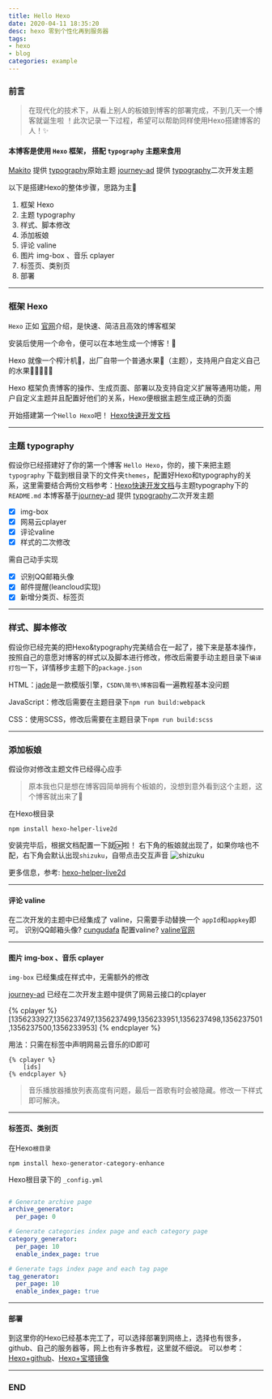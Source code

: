 ```yaml
---
title: Hello Hexo
date: 2020-04-11 18:35:20
desc: hexo 零到个性化再到服务器
tags: 
- hexo
- blog
categories: example
---
```


### 前言
> 在现代化的技术下，从看上别人的板娘到博客的部署完成，不到几天一个博客就诞生啦 ！此次记录一下过程，希望可以帮助同样使用Hexo搭建博客的人！✨

#### 本博客是使用 `Hexo` 框架， 搭配 `typography` 主题来食用

[Makito](https://github.com/SumiMakito) 提供 [typography](https://github.com/SumiMakito/hexo-theme-typography)原始主题
[journey-ad](https://github.com/journey-ad) 提供 [typography](https://github.com/journey-ad/hexo-theme-typography/tree/master)二次开发主题

以下是搭建Hexo的整体步骤，思路为主🧐

1. 框架 Hexo 
2. 主题 typography 
3. 样式、脚本修改
4. 添加板娘
5. 评论 valine
6. 图片 img-box 、音乐 cplayer
7. 标签页、类别页
8. 部署
    
------------

### 框架 Hexo
`Hexo` 正如 [官网](https://hexo.io/zh-cn/)介绍，是快速、简洁且高效的博客框架

安装后使用一个命令，便可以在本地生成一个博客！🚀

Hexo 就像一个榨汁机🥃，出厂自带一个普通水果🍎（主题），支持用户自定义自己的水果🍋🍍🍑🍒🥥


Hexo 框架负责博客的操作、生成页面、部署以及支持自定义扩展等通用功能，用户自定义主题并且配置好他们的关系，Hexo便根据主题生成正确的页面


开始搭建第一个`Hello Hexo`吧！ [Hexo快速开发文档](https://hexo.io/zh-cn/docs/)

------------

### 主题 typography 

假设你已经搭建好了你的第一个博客 `Hello Hexo`，你的，接下来把主题 `typography` 下载到根目录下的文件夹`themes`，配置好Hexo和typography的关系，这里需要结合两份文档参考：[Hexo快速开发文档](https://hexo.io/zh-cn/docs/)与主题typography下的`README.md`
本博客基于[journey-ad](https://github.com/journey-ad) 提供 [typography](https://github.com/journey-ad/hexo-theme-typography/tree/master)二次开发主题
- [x] img-box
- [x] 网易云cplayer
- [x] 评论valine
- [x] 样式的二次修改

需自己动手实现

- [x] 识别QQ邮箱头像
- [x] 邮件提醒(leancloud实现)
- [x] 新增分类页、标签页

------------

### 样式、脚本修改

假设你已经完美的把Hexo&typography完美结合在一起了，接下来是基本操作，按照自己的意愿对博客的样式以及脚本进行修改，修改后需要手动主题目录下`编译打包`一下，详情移步主题下的`package.json`

HTML：[jade](http://jade-lang.com/)是一款模版引擎，`CSDN\简书\博客园`看一遍教程基本没问题

JavaScript：修改后需要在主题目录下`npm run build:webpack`

CSS：使用SCSS，修改后需要在主题目录下`npm run build:scss`

-------

### 添加板娘

假设你对修改主题文件已经得心应手

> 原本我也只是想在博客园简单拥有个板娘的，没想到意外看到这个主题，这个博客就出来了🙈

在Hexo根目录
```
npm install hexo-helper-live2d
```

安装完毕后，根据文档配置一下就🆗啦！
右下角的板娘就出现了，如果你啥也不配，右下角会默认出现`shizuku`，自带点击交互声音
![shizuku](../images/shizuku2.gif)

更多信息，参考: [hexo-helper-live2d](https://github.com/EYHN/hexo-helper-live2d/tree/405d94c61f06715f43e5370a8fc40fe13145108b)

-------

#### 评论 valine

在二次开发的主题中已经集成了 valine，只需要手动替换一个 `appId`和`appkey`即可。
识别QQ邮箱头像?  [cungudafa](https://blog.csdn.net/cungudafa/article/details/104638730/)
配置valine?  [valine官网](https://valine.js.org/)

-----

#### 图片 img-box 、音乐 cplayer

`img-box` 已经集成在样式中，无需额外的修改


[journey-ad](https://github.com/journey-ad) 已经在二次开发主题中提供了网易云接口的cplayer

{% cplayer %}
    [1356233927,1356237497,1356237499,1356233951,1356237498,1356237501,1356237500,1356233953]
{% endcplayer %}

用法：只需在标签中声明网易云音乐的ID即可
```
{% cplayer %}
    [ids]
{% endcplayer %}
```
> 音乐播放器播放列表高度有问题，最后一首歌有时会被隐藏。修改一下样式即可解决。

--------

#### 标签页、类别页
在Hexo`根目录`
```
npm install hexo-generator-category-enhance
```
Hexo根目录下的 `_config.yml`
```yml

# Generate archive page
archive_generator:
  per_page: 0

# Generate categories index page and each category page
category_generator:
  per_page: 10
  enable_index_page: true

# Generate tags index page and each tag page
tag_generator:
  per_page: 10
  enable_index_page: true
```

-------------

#### 部署
到这里你的Hexo已经基本完工了，可以选择部署到网络上，选择也有很多，github、自己的服务器等，网上也有许多教程，这里就不细说。
可以参考：[Hexo+github](https://www.cnblogs.com/fengxiongZz/p/7707219.html)、[Hexo+宝塔镜像](https://zhuanlan.zhihu.com/p/128649492)

---------------------

### END
